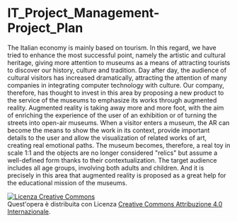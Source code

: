 # IT_Project_Management-Project_Plan

The Italian economy is mainly based on tourism. In this regard, we have tried to enhance the most successful point, namely the artistic and cultural heritage, giving more attention to museums as a means of attracting tourists to discover our history, culture and tradition.
Day after day, the audience of cultural visitors has increased dramatically, attracting the attention of many companies in integrating computer technology with culture.
Our company, therefore, has thought to invest in this area by proposing a new product to the service of the museums to emphasize its works through augmented reality.
Augmented reality is taking away more and more foot, with the aim of enriching the experience of the user of an exhibition or of turning the streets into open-air museums.
When a visitor enters a museum, the AR can become the means to show the work in its context, provide important details to the user and allow the visualization of related works of art, creating real emotional paths.
The museum becomes, therefore, a real toy in scale 1:1 and the objects are no longer considered "relics" but assume a well-defined form thanks to their contextualization.
The target audience includes all age groups, involving both adults and children. And it is precisely in this area that augmented reality is proposed as a great help for the educational mission of the museums.

<a rel="license" href="http://creativecommons.org/licenses/by/4.0/"><img alt="Licenza Creative Commons" style="border-width:0" src="https://i.creativecommons.org/l/by/4.0/88x31.png" /></a><br />Quest'opera è distribuita con Licenza <a rel="license" href="http://creativecommons.org/licenses/by/4.0/">Creative Commons Attribuzione 4.0 Internazionale</a>.
